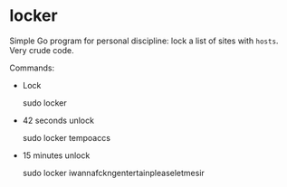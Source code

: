 # locker
Simple Go program for personal discipline: lock a list of sites with `hosts`. Very crude code.

Commands:  
* Lock

    sudo locker 
* 42 seconds unlock

    sudo locker tempoaccs
* 15 minutes unlock

    sudo locker iwannafckngentertainpleaseletmesir
